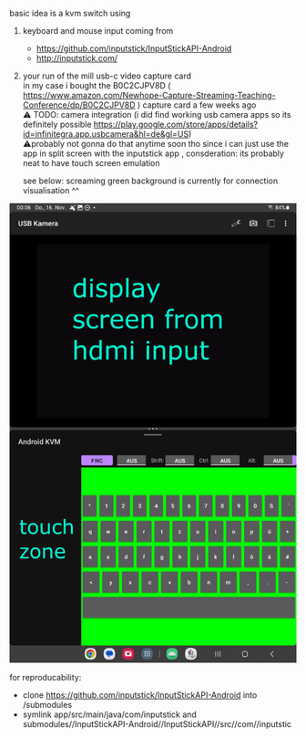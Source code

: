 basic idea is a kvm switch using

1. keyboard and mouse input coming from
   - https://github.com/inputstick/InputStickAPI-Android
   - http://inputstick.com/
2. your run of the mill usb-c video capture card<br>
   in my case i bought the B0C2CJPV8D ( https://www.amazon.com/Newhope-Capture-Streaming-Teaching-Conference/dp/B0C2CJPV8D ) capture card a few weeks ago<br>
   ⚠️ TODO: camera integration (i did find working usb camera apps so its definitely possible https://play.google.com/store/apps/details?id=infinitegra.app.usbcamera&hl=de&gl=US)<br>
   ⚠️probably not gonna do that anytime soon tho since i can just use the app in split screen with the inputstick app , consderation: its probably neat to have touch screen emulation<br>

   see below:
   screaming green background is currently for connection visualisation ^^

![Example](./example.jpg)



for reproducability: 
- clone https://github.com/inputstick/InputStickAPI-Android into /submodules
- symlink app/src/main/java/com/inputstick and submodules//InputStickAPI-Android//InputStickAPI//src//com//inputstic
